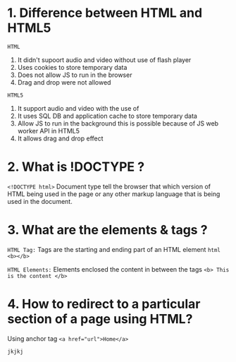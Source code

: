 # 1. Difference between HTML and HTML5

`HTML`                                                               
1. It didn't supoort audio and video without use of flash player
2. Uses cookies to store temporary data
3. Does not allow JS to run in the browser
4. Drag and drop were not allowed                
                                                                  
`HTML5`
1. It support audio and video with the use of <audio> and <video> tag   
2. It uses SQL DB and application cache to store temporary data
3. Allow JS to run in the background this is possible because of JS web worker API in HTML5
4. It allows drag and drop effect

# 2. What is !DOCTYPE ?

`<!DOCTYPE html>` Document type tell the browser that which version of HTML being used in the page
or any other markup language that is being used in the document.

# 3. What are the elements & tags ?

`HTML Tag:` Tags are the starting and ending part of an HTML element ```html <b></b> ```

`HTML Elements:` Elements enclosed the content in between the tags ```<b> This is the content </b>```

# 4. How to redirect to a particular section of a page using HTML?

Using anchor tag `<a href="url">Home</a>`
```html
jkjkj

```
